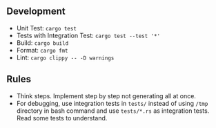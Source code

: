 ## Development
- Unit Test: `cargo test`
- Tests with Integration Test: `cargo test --test '*'`
- Build: `cargo build`
- Format: `cargo fmt`
- Lint: `cargo clippy -- -D warnings`

## Rules
- Think steps. Implement step by step not generating all at once.
- For debugging, use integration tests in `tests/` instead of using `/tmp` directory in bash command and use `tests/*.rs` as integration tests. Read some tests to understand.
